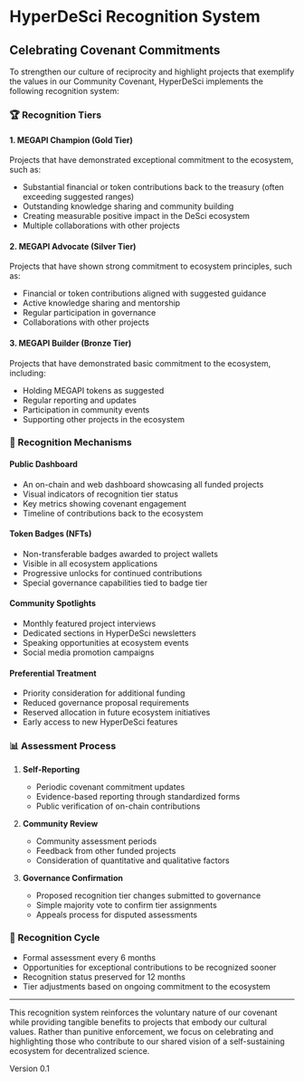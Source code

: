 # HyperDeSci Recognition System
## Celebrating Covenant Commitments

To strengthen our culture of reciprocity and highlight projects that exemplify the values in our Community Covenant, HyperDeSci implements the following recognition system:

### 🏆 Recognition Tiers

#### 1. **MEGAPI Champion** (Gold Tier)
Projects that have demonstrated exceptional commitment to the ecosystem, such as:
- Substantial financial or token contributions back to the treasury (often exceeding suggested ranges)
- Outstanding knowledge sharing and community building
- Creating measurable positive impact in the DeSci ecosystem
- Multiple collaborations with other projects

#### 2. **MEGAPI Advocate** (Silver Tier)
Projects that have shown strong commitment to ecosystem principles, such as:
- Financial or token contributions aligned with suggested guidance
- Active knowledge sharing and mentorship
- Regular participation in governance
- Collaborations with other projects

#### 3. **MEGAPI Builder** (Bronze Tier)
Projects that have demonstrated basic commitment to the ecosystem, including:
- Holding MEGAPI tokens as suggested
- Regular reporting and updates
- Participation in community events
- Supporting other projects in the ecosystem

### 🎯 Recognition Mechanisms

#### Public Dashboard
- An on-chain and web dashboard showcasing all funded projects
- Visual indicators of recognition tier status
- Key metrics showing covenant engagement
- Timeline of contributions back to the ecosystem

#### Token Badges (NFTs)
- Non-transferable badges awarded to project wallets
- Visible in all ecosystem applications
- Progressive unlocks for continued contributions
- Special governance capabilities tied to badge tier

#### Community Spotlights
- Monthly featured project interviews
- Dedicated sections in HyperDeSci newsletters
- Speaking opportunities at ecosystem events
- Social media promotion campaigns

#### Preferential Treatment
- Priority consideration for additional funding
- Reduced governance proposal requirements
- Reserved allocation in future ecosystem initiatives
- Early access to new HyperDeSci features

### 📊 Assessment Process

1. **Self-Reporting**
   - Periodic covenant commitment updates
   - Evidence-based reporting through standardized forms
   - Public verification of on-chain contributions

2. **Community Review**
   - Community assessment periods
   - Feedback from other funded projects
   - Consideration of quantitative and qualitative factors

3. **Governance Confirmation**
   - Proposed recognition tier changes submitted to governance
   - Simple majority vote to confirm tier assignments
   - Appeals process for disputed assessments

### 🔄 Recognition Cycle

- Formal assessment every 6 months
- Opportunities for exceptional contributions to be recognized sooner
- Recognition status preserved for 12 months
- Tier adjustments based on ongoing commitment to the ecosystem

---

This recognition system reinforces the voluntary nature of our covenant while providing tangible benefits to projects that embody our cultural values. Rather than punitive enforcement, we focus on celebrating and highlighting those who contribute to our shared vision of a self-sustaining ecosystem for decentralized science.

Version 0.1